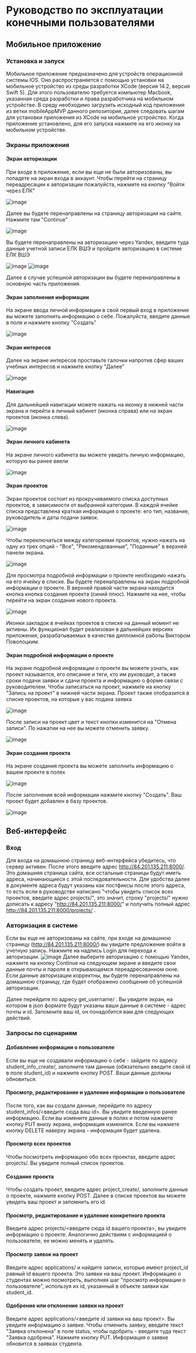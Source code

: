 # Руководство по эксплуатации конечными пользователями
## Мобильное приложение
### Установка и запуск
Мобильное приложение предназначено для устройств операционной системы IOS. Оно распространяется с помощью установки на мобильное устройство из среды разработки XCode (версия 14.2, версия Swift 5). Для этого пользователю требуется компьютер Macbook, указанная среда разработки и права разработчика на мобильном устройстве. В среду необходимо загрузить исходный код приложения из ветки mobileAppMVP данного репозитория, далее следовать шагам для установки приложения из XCode на мобильное устройство.
Когда приложение установлено, для его запуска нажмите на его иконку на мобильном устройстве.
### Экраны приложения
#### Экран авторизации
При входе в приложение, если вы еще не были авторизованы, вы попадете на экран входа в аккаунт. Чтобы перейти на страницу переадресации к авторизации пожалуйста, нажмите на кнопку "Войти через ЕЛК"

![image](https://user-images.githubusercontent.com/60274420/228167905-a77ee6ff-4996-4007-aead-3e28f35b70c8.png)

Далее вы будете перенаправлены на страницу авторизации на сайте. Нажмите там "Continue"

![image](https://user-images.githubusercontent.com/60274420/228168061-0f4ed3dd-3a9b-4118-bb81-879f806bb82b.png)

Вы будете перенаправлены на авторизацию через Yandex, введите туда данные учетной записи ЕЛК ВШЭ и пройдите авторизацию в системе ЕЛК ВШЭ

![image](https://user-images.githubusercontent.com/60274420/228169196-e263eaa7-c3bd-4d80-a45a-7a28a59c54ec.png)
![image](https://user-images.githubusercontent.com/60274420/228169373-3c44f069-88f7-4c3e-bf6a-13444fe6dab2.png)

Далее в случае успешной авторизации вы будете перенаправлены в основную часть приложения.

#### Экран заполнения информации
На экране ввода личной информации в свой первый вход в приложение вы можете заполнить информацию о себе. Пожалуйста, введите данные в поля и нажмите кнопку "Создать"

![image](https://user-images.githubusercontent.com/60274420/228170353-7a1bc02c-634a-41ed-b8e1-1c6b66c0d029.png)

#### Экран интересов
Далее на экране интересов проставьте галочки напротив сфер ваших учебных интересов и нажмите кнопку "Далее"

![image](https://user-images.githubusercontent.com/60274420/228170986-12b3a3ab-3c67-461c-94c3-34df1d693c90.png)

#### Навигация
Для дальнейшей навигации можете нажать на иконку в нижней части экрана и перейти в личный кабинет (иконка справа) или на экран проектов (иконка слева).

![image](https://user-images.githubusercontent.com/60274420/228174653-bfa91c62-15a3-4fac-85da-c7334bbeb904.png)

#### Экран личного кабинета
На экране личного кабинета вы можете увидеть личную информацию, которую вы ранее ввели 

![image](https://user-images.githubusercontent.com/60274420/228174491-957dac96-65d8-4c8c-a8ee-bd8b9d6ece33.png)

#### Экран проектов
Экран проектов состоит из прокручиваемого списка доступных проектов, в зависимости от выбранной категории. В каждой ячейке списка представлена краткая информация о проекте: его тип, название, руководитель и даты подачи заявок.

![image](https://user-images.githubusercontent.com/60274420/228173497-ce693417-4599-44a5-b16e-2de1cbb7d75f.png)

Чтобы переключаться между категориями проектов, нужно нажать на одну из трех опций - "Все", "Рекомендованные", "Поданные" в верхней панели экрана. 

![image](https://user-images.githubusercontent.com/60274420/228175461-af5d5eb8-b60c-4ea9-9934-d6f19304b1f1.png)

Для просмотра подробной информации о проекте необходимо нажать на его ячейку в списке. Вы будете перенаправлены на экран подробной информации о проекте.
В верхней правой части экрана находится кнопка кнопка создания проекта (синий плюс). Нажмите на нее, чтобы перейти на экран создания нового проекта. 

![image](https://user-images.githubusercontent.com/60274420/228175726-8bfcf0c1-a96f-4ade-8b29-e1c25dde7bbe.png)

Иконки закладок в ячейках проектов в списке на данный момент не активны. Их функционал будет реализован в дальнейших версиях приложения, разрабатываемых в качестве дипломной работы Виктором Поволоцким.

#### Экран подробной информации о проекте
На экране подробной информации о проекте вы можете узнать, как проект называется, его описание и теги, кто им руководит, а также сроки подачи заявки и сдачи проекта и информацию о форме связи с руководителем. Чтобы записаться на проект, нажмите на кнопку "Запись на проект" в нижней части экрана. Проект также отобразится в списке проектов, на которые у вас подана заявка

![image](https://user-images.githubusercontent.com/60274420/228172272-41cabc8e-cdca-4be8-823f-1b271be32a3a.png)

После записи на проект цвет и текст кнопки изменится на "Отмена записи". По нажатии на нее вы можете отменить заявку.

![image](https://user-images.githubusercontent.com/60274420/228172879-ba35526b-dff9-4c85-920e-c393df666fdc.png)

#### Экран создания проекта
На экране создания проекта вы можете заполнить информацию о вашем проекте в полях

![image](https://user-images.githubusercontent.com/60274420/228171537-436547b2-a0b8-4611-992c-6e295aa310af.png)

После заполнения всей информации нажмите кнопку "Создать". Ваш проект будет добавлен в базу проектов.

![image](https://user-images.githubusercontent.com/60274420/228171316-06407bad-4338-4cde-ab39-3866b466daac.png)

## Веб-интерфейс
### Вход
Для входа на домашнюю страницу веб-интерфейса убедитесь, что сервер активен. После этого введите адрес http://84.201.135.211:8000/. Это домашняя страница сайта, все остальные страницы будут иметь адреса, начинающиеся с этой последовательности. Для удобства далее в документе адреса будут указаны как постфиксы после этого адреса, то есть если в руководстве написано "чтобы увидеть список всех проектов, введите адрес projects/", это значит, строку "projects/" нужно дописать к адресу "http://84.201.135.211:8000/" и получить полный адрес http://84.201.135.211:8000/projects/ .
### Авторизация в системе
Если вы еще не авторизованы на сайте, при входе на домашнюю страницу (http://84.201.135.211:8000/) вы увидите предложение войти в учетную запись. Нажмите на надпись Login для перехода к авторизации. 
![image](https://user-images.githubusercontent.com/60274420/228037382-a61e334c-ef7b-4dde-baa6-4d06c5f47e58.png)
Далее выберите авторизацию с помощью Yandex, нажмите на кнопку Continue на следующем экране и введите свои данные почты и пароля в открывающемся переадресованном окне. Если данные авторизации корректны, вы будете перенаправлены на домашнюю страницу, где будет отображено сообщение об успешной авторизации. 

Далее перейдите по адресу get_username/ . Вы увидите экран, на котором в json формате будут указаны ваши данные в системе - адрес почты и id. Запомните ваш id, он понадобится вам для следующих действий.
### Запросы по сценариям
#### Добавление информации о пользователе
Если вы еще не создавали информацию о себе - зайдите по адресу student_info_create/, заполните там данные (обязательно введите свой id в поле student_id) и нажмите кнопку POST. Ваши данные должны обновиться.
#### Просмотр, редактирование и удаление информации о пользователе
После того, как вы создали данные, перейдите по адресу student_infos/<введите сюда ваш id>. Вы увидите введенную ранее информацию. Если вы измените данные в полях и потом нажмете кнопку PUT внизу экрана, информация изменится. Если вы нажмете кнопку DELETE наверху экрана - информация будет удалена.
#### Просмотр всех проектов
Чтобы посмотреть информацию обо всех проектах, введите адрес projects/. Вы увидите полный список проектов.
#### Создание проекта
Чтобы создать проект, введите адрес project_create/, заполните данные о проекте, нажмите кнопку POST. Далее в списке проектов вы можете увидеть ваш проект и запомнить его id.
#### Просмотр, редактирование и удаление конкретного проекта
Введите адрес projects/<введите сюда id вашего проекта>, вы увидите информацию о проекте. Аналогично действиям с информацией о пользователе, ее можно менять и удалять.
#### Просмотр заявок на проект
Введите адрес applications/ и найдите записи, которые имеют project_id равный id вашего проекта. Это заявки на ваш проект. Информацию о студентах можно посмотреть, выполняя шаг "просмотр информации о пользователе", используя их id, указанный в объекте заявки как student_id.
#### Одобрение или отклонение заявки на проект 
Введите адрес applications/<введите id заявки на ваш проект>. Вы увидите информацию о заявке. Чтобы отменить заявку, введите текст "Заявка отклонена" в поле status, чтобы одобрить - введите туда текст "Заявка одобрена". Нажмите кнопку PUT. Информация о заявке обновится в заявках студента.
